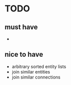 TODO
====

must have
---------

- 

nice to have
------------

- arbitrary sorted entity lists
- join similar entities
- join similar connections
